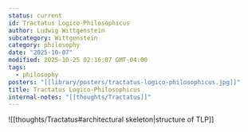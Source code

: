```yaml
---
status: current
id: Tractatus Logico-Philosophicus
author: Ludwig Wittgenstein
subcategory: Wittgenstein
category: philosophy
date: "2025-10-07"
modified: 2025-10-25 02:16:07 GMT-04:00
tags:
  - philosophy
posters: "[[library/posters/tractatus-logico-philosophicus.jpg]]"
title: Tractatus Logico-Philosophicus
internal-notes: "[[thoughts/Tractatus]]"
---
```


![[thoughts/Tractatus#architectural skeleton|structure of TLP]]
